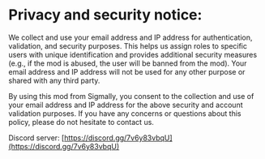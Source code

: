 # Privacy and security notice:

We collect and use your email address and IP address for authentication, validation, and security purposes. This helps us assign roles to specific users with unique identification and provides additional security measures (e.g., if the mod is abused, the user will be banned from the mod). Your email address and IP address will not be used for any other purpose or shared with any third party.

By using this mod from Sigmally, you consent to the collection and use of your email address and IP address for the above security and account validation purposes. If you have any concerns or questions about this policy, please do not hesitate to contact us.

Discord server: [https://discord.gg/7v6y83vbqU](https://discord.gg/7v6y83vbqU)
